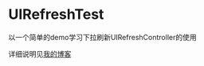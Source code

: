 # UIRefreshTest
以一个简单的demo学习下拉刷新UIRefreshController的使用

详细说明见[我的博客](http://blog.csdn.net/cloudox_/article/details/46123737)
